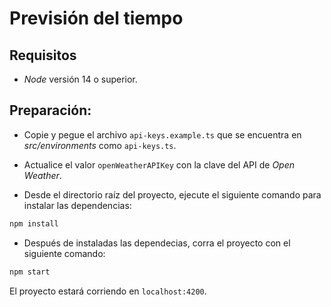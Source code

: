 # Previsión del tiempo

## Requisitos

- _Node_ versión 14 o superior.

## Preparación:

- Copie y pegue el archivo `api-keys.example.ts` que se encuentra en _src/environments_ como `api-keys.ts`.

- Actualice el valor `openWeatherAPIKey` con la clave del API de _Open Weather_.

- Desde el directorio raíz del proyecto, ejecute el siguiente comando para instalar las dependencias:

```bash
npm install
```

- Después de instaladas las dependecias, corra el proyecto con el siguiente comando:

```bash
npm start
```

El proyecto estará corriendo en `localhost:4200`.